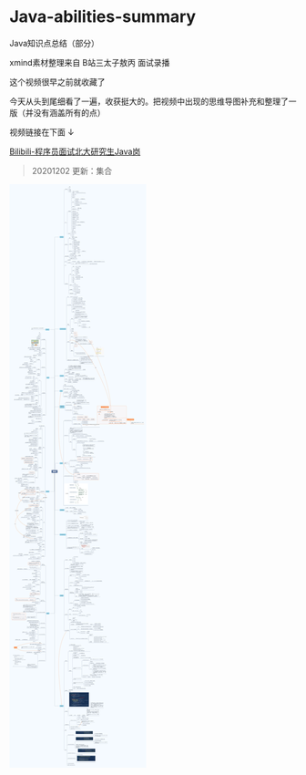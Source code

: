 # Java-abilities-summary
Java知识点总结（部分）

xmind素材整理来自 B站三太子敖丙 面试录播

这个视频很早之前就收藏了

今天从头到尾细看了一遍，收获挺大的。把视频中出现的思维导图补充和整理了一版（并没有涵盖所有的点）

视频链接在下面 ↓

[Bilibili-程序员面试北大研究生Java岗](https://www.bilibili.com/video/BV1HQ4y1P7hE)

> 20201202 更新：集合

![xmind](https://github.com/YorickYu/Java-abilities-summary/blob/main/images/xmind.png)
